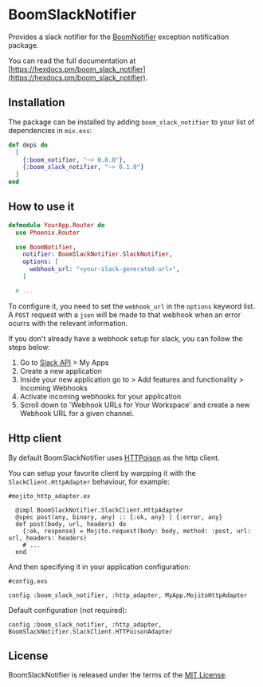 # BoomSlackNotifier

Provides a slack notifier for the [BoomNotifier](https://github.com/wyeworks/boom) exception notification package.

You can read the full documentation at [https://hexdocs.pm/boom_slack_notifier](https://hexdocs.pm/boom_slack_notifier).

## Installation

The package can be installed by adding `boom_slack_notifier` to your list of dependencies in
`mix.exs`:

```elixir
def deps do
  [
    {:boom_notifier, "~> 0.8.0"},
    {:boom_slack_notifier, "~> 0.1.0"}
  ]
end
```

## How to use it

```elixir
defmodule YourApp.Router do
  use Phoenix.Router

  use BoomNotifier,
    notifier: BoomSlackNotifier.SlackNotifier,
    options: [
      webhook_url: "<your-slack-generated-url>",
    ]

  # ...
```

To configure it, you need to set the `webhook_url` in the `options` keyword list. A `POST` request with a `json` will be made to that webhook when an error ocurrs with the relevant information.

If you don't already have a webhook setup for slack, you can follow the steps below:

1. Go to [Slack API](https://api.slack.com/) > My Apps
2. Create a new application
3. Inside your new application go to > Add features and functionality > Incoming Webhooks
4. Activate incoming webhooks for your application
5. Scroll down to 'Webhook URLs for Your Workspace' and create a new Webhook URL for a given channel.

## Http client

By default BoomSlackNotifier uses [HTTPoison](https://github.com/edgurgel/httpoison) as the http client. 

You can setup your favorite client by warpping it with the `SlackClient.HttpAdapter` behaviour, for example:

```
#mojito_http_adapter.ex

  @impl BoomSlackNotifier.SlackClient.HttpAdapter
  @spec post(any, binary, any) :: {:ok, any} | {:error, any}
  def post(body, url, headers) do
    {:ok, response} = Mojito.request(body: body, method: :post, url: url, headers: headers)
    # ...
  end
```

And then specifying it in your application configuration:

```
#config.exs

config :boom_slack_notifier, :http_adapter, MyApp.MojitoHttpAdapter

```

Default configuration (not required): 
```
config :boom_slack_notifier, :http_adapter, BoomSlackNotifier.SlackClient.HTTPoisonAdapter
```
## License

BoomSlackNotifier is released under the terms of the [MIT License](https://github.com/wyeworks/boom/blob/master/LICENSE).
